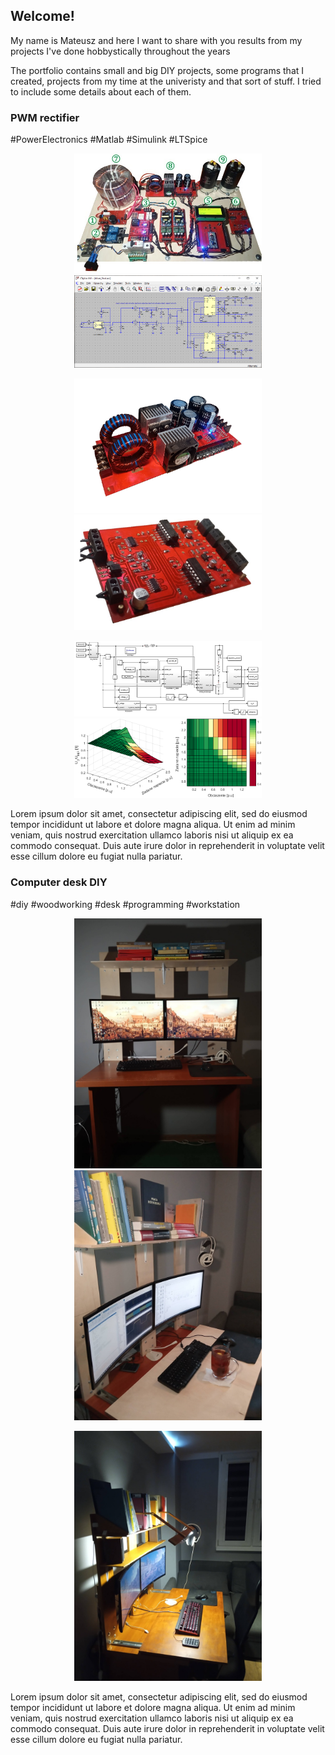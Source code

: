## Welcome!

My name is Mateusz and here I want to share with you results from my projects I've done hobbystically throughout the years

The portfolio contains small and big DIY projects, some programs that I created, projects from my time at the univeristy and that sort of stuff. I tried to include some details about each of them. 

### PWM rectifier
#PowerElectronics #Matlab #Simulink #LTSpice

<center>
  <p float="left">
    <a href="https://brazyliszek.github.io/pf/images/act_all.jpg"><img src="images/act_all.jpg" width="300"/></a>
    <a href="https://brazyliszek.github.io/pf/images/act_ltspice.png"><img src="images/act_ltspice.png" width="300"/></a>
  </p>

  <p float="left">
    <a href="https://brazyliszek.github.io/pf/images/act_power.png"><img src="images/act_power.png" width="300"/></a>
    <a href="https://brazyliszek.github.io/pf/images/act_driver.jpg"><img src="images/act_driver.jpg" width="300"/></a>
  </p>

  <p float="left">
    <a href="https://brazyliszek.github.io/pf/images/act_schematic.jpg"><img src="images/act_schematic.jpg" width="300"/></a>
    <a href="https://brazyliszek.github.io/pf/images/act_chart.png"><img src="images/act_chart.png" width="300"/></a>
  </p>
</center>
Lorem ipsum dolor sit amet, consectetur adipiscing elit, sed do eiusmod tempor incididunt ut labore et dolore magna aliqua. Ut enim ad minim veniam, quis nostrud exercitation ullamco laboris nisi ut aliquip ex ea commodo consequat. Duis aute irure dolor in reprehenderit in voluptate velit esse cillum dolore eu fugiat nulla pariatur.

### Computer desk DIY
#diy #woodworking #desk #programming #workstation

<center>
  <p float="left">
    <a href="https://brazyliszek.github.io/pf/images/desk1.jpg"><img src="images/desk1.jpg" width="300"/></a>
    <a href="https://brazyliszek.github.io/pf/images/desk2.jpg"><img src="images/desk2.jpg" width="300"/></a>
  </p>

  <p float="left">
    <a href="https://brazyliszek.github.io/pf/images/desk3.jpg"><img src="images/desk3.jpg" width="300"/></a>
  </p>

</center>
Lorem ipsum dolor sit amet, consectetur adipiscing elit, sed do eiusmod tempor incididunt ut labore et dolore magna aliqua. Ut enim ad minim veniam, quis nostrud exercitation ullamco laboris nisi ut aliquip ex ea commodo consequat. Duis aute irure dolor in reprehenderit in voluptate velit esse cillum dolore eu fugiat nulla pariatur.
